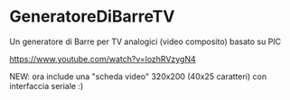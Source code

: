 # GeneratoreDiBarreTV
Un generatore di Barre per TV analogici (video composito) basato su PIC

https://www.youtube.com/watch?v=lozhRVzygN4

NEW: ora include una "scheda video" 320x200 (40x25 caratteri) con interfaccia seriale :)
